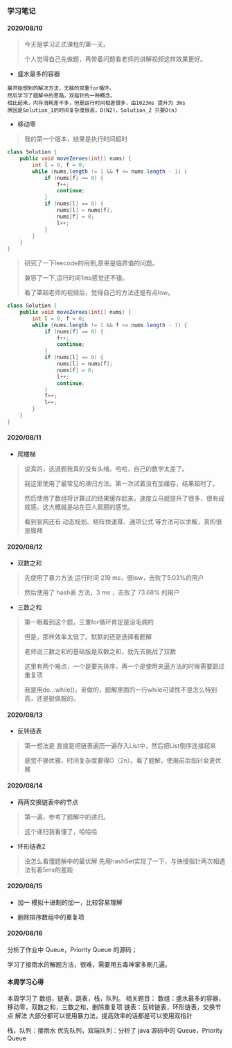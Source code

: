 ### 学习笔记
#### 2020/08/10

> 今天是学习正式课程的第一天。
>
> 个人觉得自己先做题，再带着问题看老师的讲解视频这样效果更好。
 
- 盛水最多的容器 
``` text
最开始想到的解决方法，无脑的双重for循环。
然后学习了题解中的思路，双指针的一种概念。
相比起来，内存消耗差不多，但是运行时间相差很多，由1023ms 提升为 3ms
原因是Solution_1的时间复杂度很高，O(N2)，Solution_2 只要O(n)
```

- 移动零

> 我的第一个版本，结果是执行时间超时

```java
class Solution {
    public void moveZeroes(int[] nums) {
        int l = 0, f = 0;
        while (nums.length != 1 && f <= nums.length - 1) {
            if (nums[f] == 0) {
                f++;
                continue;
            }
            if (nums[l] == 0) {
                nums[l] = nums[f];
                nums[f] = 0;
                l++;
            }
        }
    }
}
```

> 研究了一下leecode的用例,原来是临界值的问题。
>
> 兼容了一下,运行时间1ms感觉还不错。
>
> 看了覃超老师的视频后，觉得自己的方法还是有点low。
>

```java
class Solution {
    public void moveZeroes(int[] nums) {
        int l = 0, f = 0;
        while (nums.length != 1 && f <= nums.length - 1) {
            if (nums[f] == 0) {
                f++;
                continue;
            }
            if (nums[l] == 0) {
                nums[l] = nums[f];
                nums[f] = 0;
                l++;
                continue;
            }
            f++;
            l++;
        }
    }
}
```

#### 2020/08/11

- 爬楼梯
> 说真的，这道题我真的没有头绪。哈哈，自己的数学太差了。
>
> 我这里使用了最常见的递归方法。第一次试着没有加缓存，结果超时了。
>
> 然后使用了数组将计算过的结果缓存起来，速度立马就提升了很多，很有成就感，这大概就是站在巨人肩膀的感觉。
>
> 看到官网还有 动态规划、矩阵快速幂、通项公式 等方法可以求解，真的很是膜拜

#### 2020/08/12
- 双数之和
> 先使用了暴力方法 运行时间 219 ms，很low，击败了5.03%的用户
>
> 然后使用了 hash表 方法，3 ms ，击败了 73.68% 的用户
>

- 三数之和
> 第一眼看到这个题，三重for循环肯定是没毛病的
>
> 但是，那样效率太低了。默默的还是选择看题解
>
> 老师说三数之和的基础版是双数之和，就先去挑战了双数
>
> 这里有两个难点，一个是要先排序，再一个是使用夹逼方法的时候需要跳过重复项
>
> 我是用do...while()，来做的，题解里面的一行while可读性不是怎么特别高，还是挺佩服的。

#### 2020/08/13
- 反转链表
> 第一想法是 直接是把链表遍历一遍存入List中，然后把List倒序连接起来
>
> 感觉不够优雅，时间复杂度要得O（2n）。看了题解，使用前后指针会更优雅
>

#### 2020/08/14
- 两两交换链表中的节点
> 第一遍，参考了题解中的递归。
>
> 这个递归我看懂了，哈哈哈

- 环形链表2
> 没怎么看懂题解中的最优解
> 先用hashSet实现了一下，与快慢指针两次相遇法有着5ms的差距

#### 2020/08/15
- 加一 模拟十进制的加一，比较容易理解

- 删除排序数组中的重复项

#### 2020/08/16

分析了作业中 Queue，Priority Queue 的源码；

学习了接雨水的解题方法，很难，需要用五毒神掌多刷几遍。

#### 本周学习心得
  本周学习了 数组，链表，跳表，栈，队列。
  相关题目：
    数组：盛水最多的容器，移动零，双数之和，三数之和，删除重复项
    链表：反转链表，环形链表，交换节点
    解法 大部分都可以使用暴力法，提高效率的话都是可以使用双指针
  
  栈，队列：接雨水
  优先队列，双端队列：分析了 java 源码中的 Queue，Priority Queue
  
  
  
          





